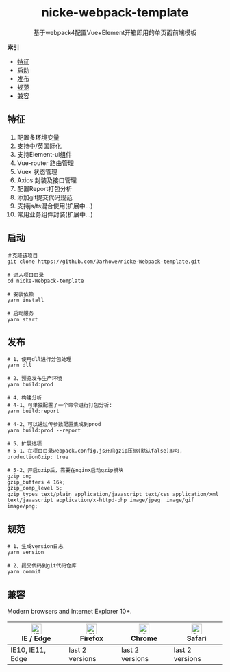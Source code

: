 <h1 align="center">nicke-webpack-template</h1>

<div align="center">基于webpack4配置Vue+Element开箱即用的单页面前端模板</div>


**索引**

* [特征](#特征)
* [启动](#启动)
* [发布](#发布)
* [规范](#规范)
* [兼容](#兼容)


## 特征
1. 配置多环境变量
2. 支持中/英国际化
3. 支持Element-ui组件
4. Vue-router 路由管理
5. Vuex 状态管理
6. Axios 封装及接口管理
7. 配置Report打包分析
8. 添加git提交代码规范
9. 支持js/ts混合使用(扩展中...)
10. 常用业务组件封装(扩展中...)

## 启动

```
＃克隆该项目
git clone https://github.com/Jarhowe/nicke-Webpack-template.git

# 进入项目目录
cd nicke-Webpack-template

# 安装依赖
yarn install

# 启动服务
yarn start

```

## 发布

```
# 1、使用dll进行分包处理
yarn dll

# 2、预览发布生产环境
yarn build:prod

# 4、构建分析
# 4-1、可单独配置了一个命令进行打包分析:
yarn build:report

# 4-2、可以通过传参数配置集成到prod
yarn build:prod --report

# 5、扩展选项
# 5-1、在项目目录webpack.config.js开启gzip压缩(默认false)即可,
productionGzip: true

# 5-2、开启gzip后，需要在nginx启动gzip模块
gzip on; 
gzip_buffers 4 16k;
gzip_comp_level 5;
gzip_types text/plain application/javascript text/css application/xml text/javascript application/x-httpd-php image/jpeg  image/gif image/png;

```

## 规范

```
# 1、生成version日志
yarn version

# 2、提交代码到git代码仓库
yarn commit
```

## 兼容

Modern browsers and Internet Explorer 10+.

| [<img src="https://raw.githubusercontent.com/alrra/browser-logos/master/src/edge/edge_48x48.png" alt="IE / Edge" width="24px" height="24px" />](http://godban.github.io/browsers-support-badges/)</br>IE / Edge | [<img src="https://raw.githubusercontent.com/alrra/browser-logos/master/src/firefox/firefox_48x48.png" alt="Firefox" width="24px" height="24px" />](http://godban.github.io/browsers-support-badges/)</br>Firefox | [<img src="https://raw.githubusercontent.com/alrra/browser-logos/master/src/chrome/chrome_48x48.png" alt="Chrome" width="24px" height="24px" />](http://godban.github.io/browsers-support-badges/)</br>Chrome | [<img src="https://raw.githubusercontent.com/alrra/browser-logos/master/src/safari/safari_48x48.png" alt="Safari" width="24px" height="24px" />](http://godban.github.io/browsers-support-badges/)</br>Safari |
| --------- | --------- | --------- | --------- |
| IE10, IE11, Edge| last 2 versions| last 2 versions| last 2 versions